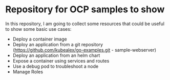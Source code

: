 # Repository for OCP samples to show

In this repository, I am going to collect some resources that could be useful to show some basic use cases:

- Deploy a container image
- Deploy an application from a git repository (https://github.com/kubealex/go-examples.git - sample-webserver)
- Deploy an application from an helm chart
- Expose a container using services and routes
- Use a debug pod to troubleshoot a node
- Manage Roles 
